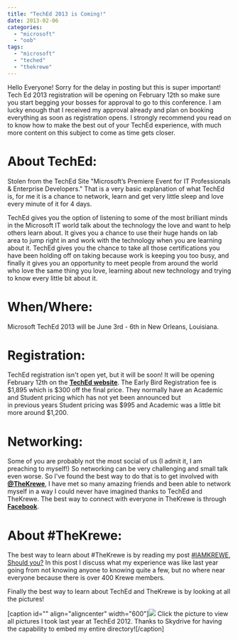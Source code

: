 ```yaml
---
title: "TechEd 2013 is Coming!"
date: 2013-02-06
categories: 
  - "microsoft"
  - "oob"
tags: 
  - "microsoft"
  - "teched"
  - "thekrewe"
---
```


Hello Everyone! Sorry for the delay in posting but this is super important! Tech Ed 2013 registration will be opening on February 12th so make sure you start begging your bosses for approval to go to this conference. I am lucky enough that I received my approval already and plan on booking everything as soon as registration opens. I strongly recommend you read on to know how to make the best out of your TechEd experience, with much more content on this subject to come as time gets closer.

<!--more-->

# About TechEd:

Stolen from the TechEd Site "Microsoft’s Premiere Event for IT Professionals & Enterprise Developers." That is a very basic explanation of what TechEd is, for me it is a chance to network, learn and get very little sleep and love every minute of it for 4 days.

TechEd gives you the option of listening to some of the most brilliant minds in the Microsoft IT world talk about the technology the love and want to help others learn about. It gives you a chance to use their huge hands on lab area to jump right in and work with the technology when you are learning about it. TechEd gives you the chance to take all those certifications you have been holding off on taking because work is keeping you too busy, and finally it gives you an opportunity to meet people from around the world who love the same thing you love, learning about new technology and trying to know every little bit about it.

# When/Where:

Microsoft TechEd 2013 will be June 3rd - 6th in New Orleans, Louisiana.

# Registration:

TechEd registration isn't open yet, but it will be soon! It will be opening February 12th on the **[TechEd website](http://www.msteched.com)**. The Early Bird Registration fee is $1,895 which is $300 off the final price. They normally have an Academic and Student pricing which has not yet been announced but in previous years Student pricing was $995 and Academic was a little bit more around $1,200.

# Networking:

Some of you are probably not the most social of us (I admit it, I am preaching to myself!) So networking can be very challenging and small talk even worse. So I've found the best way to do that is to get involved with **[@TheKrewe](https://twitter.com/thekrewe)**, I have met so many amazing friends and been able to network myself in a way I could never have imagined thanks to TechEd and TheKrewe. The best way to connect with everyone in TheKrewe is through **[Facebook](https://www.facebook.com/groups/TheKrewe)**.

# About #TheKrewe:

The best way to learn about #TheKrewe is by reading my post [#IAMKREWE, Should you?](http://mattblogsit.com/teched/iamkrewe-should-you) In this post I discuss what my experience was like last year going from not knowing anyone to knowing quite a few, but no where near everyone because there is over 400 Krewe members.

Finally the best way to learn about TechEd and TheKrewe is by looking at all the pictures!

\[caption id="" align="aligncenter" width="600"\][![](/assets/images/posts/2012-06-11T06-04-22_20.jpg)](https://skydrive.live.com/?cid=9CE6817C08D7DE07&id=9CE6817C08D7DE07%21766&authkey=%21AJsFWqTWy79pxNg#cid=9CE6817C08D7DE07&id=9CE6817C08D7DE07%21766&authkey=%21AJsFWqTWy79pxNg) Click the picture to view all pictures I took last year at TechEd 2012. Thanks to Skydrive for having the capability to embed my entire directory!\[/caption\]
